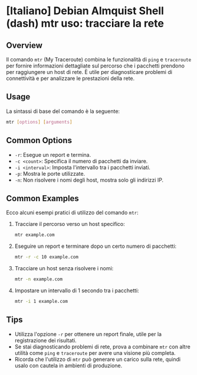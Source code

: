 # [Italiano] Debian Almquist Shell (dash) mtr uso: tracciare la rete

## Overview
Il comando `mtr` (My Traceroute) combina le funzionalità di `ping` e `traceroute` per fornire informazioni dettagliate sul percorso che i pacchetti prendono per raggiungere un host di rete. È utile per diagnosticare problemi di connettività e per analizzare le prestazioni della rete.

## Usage
La sintassi di base del comando è la seguente:

```bash
mtr [options] [arguments]
```

## Common Options
- `-r`: Esegue un report e termina.
- `-c <count>`: Specifica il numero di pacchetti da inviare.
- `-i <interval>`: Imposta l'intervallo tra i pacchetti inviati.
- `-p`: Mostra le porte utilizzate.
- `-n`: Non risolvere i nomi degli host, mostra solo gli indirizzi IP.

## Common Examples
Ecco alcuni esempi pratici di utilizzo del comando `mtr`:

1. Tracciare il percorso verso un host specifico:
   ```bash
   mtr example.com
   ```

2. Eseguire un report e terminare dopo un certo numero di pacchetti:
   ```bash
   mtr -r -c 10 example.com
   ```

3. Tracciare un host senza risolvere i nomi:
   ```bash
   mtr -n example.com
   ```

4. Impostare un intervallo di 1 secondo tra i pacchetti:
   ```bash
   mtr -i 1 example.com
   ```

## Tips
- Utilizza l'opzione `-r` per ottenere un report finale, utile per la registrazione dei risultati.
- Se stai diagnosticando problemi di rete, prova a combinare `mtr` con altre utilità come `ping` e `traceroute` per avere una visione più completa.
- Ricorda che l'utilizzo di `mtr` può generare un carico sulla rete, quindi usalo con cautela in ambienti di produzione.